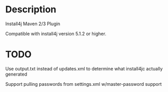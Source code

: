 # Description

Install4j Maven 2/3 Plugin

Compatible with install4j version 5.1.2 or higher.

# TODO

Use output.txt instead of updates.xml to determine what install4jc actually generated

Support pulling passwords from settings.xml w/master-password support